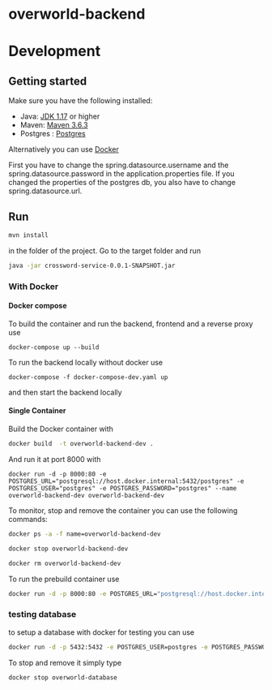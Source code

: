 # overworld-backend

# Development
## Getting started
Make sure you have the following installed:

- Java: [JDK 1.17](https://www.oracle.com/java/technologies/javase/jdk17-archive-downloads.html) or higher
- Maven: [Maven 3.6.3](https://maven.apache.org/download.cgi)
- Postgres : [Postgres](https://www.postgresql.org/download/)

Alternatively you can use [Docker](https://www.docker.com/)

First you have to change the spring.datasource.username and the spring.datasource.password in the application.properties file. If you changed the properties of the postgres db, you also have to change spring.datasource.url.


## Run 
```sh
mvn install
```
in the folder of the project.
Go to the target folder and run 
```sh
java -jar crossword-service-0.0.1-SNAPSHOT.jar
```

### With Docker

#### Docker compose

To build the container and run the backend, frontend and a reverse proxy use
```
docker-compose up --build
```

To run the backend locally without docker use
```
docker-compose -f docker-compose-dev.yaml up
```
and then start the backend locally

#### Single Container

Build the Docker container with
```sh
docker build  -t overworld-backend-dev .
```
And run it at port 8000 with 
```
docker run -d -p 8000:80 -e POSTGRES_URL="postgresql://host.docker.internal:5432/postgres" -e POSTGRES_USER="postgres" -e POSTGRES_PASSWORD="postgres" --name overworld-backend-dev overworld-backend-dev
```

To monitor, stop and remove the container you can use the following commands:
```sh
docker ps -a -f name=overworld-backend-dev
```
```sh
docker stop overworld-backend-dev
```
```sh
docker rm overworld-backend-dev
```

To run the prebuild container use
```sh
docker run -d -p 8000:80 -e POSTGRES_URL="postgresql://host.docker.internal:5432/postgres" -e POSTGRES_USER="postgres" -e POSTGRES_PASSWORD="postgres" --name overworld-backend ghcr.io/gamify-it/overworld-backend:latest
```


### testing database
to setup a database with docker for testing you can use
```sh
docker run -d -p 5432:5432 -e POSTGRES_USER=postgres -e POSTGRES_PASSWORD=postgres -e POSTGRES_DB=postgres  --rm --name overworld-database postgres
```
To stop and remove it simply type
```sh
docker stop overworld-database
```